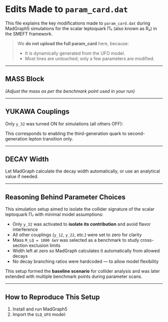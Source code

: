 # Edits Made to `param_card.dat`

This file explains the key modifications made to `param_card.dat` during MadGraph5 simulations for the scalar leptoquark Π₇ (also known as R₂) in the SMEFT framework.

>   We **do not upload the full param_card** here, because:
> - It is dynamically generated from the UFO model.
> - Most lines are untouched; only a few parameters are modified.

---

## MASS Block

*(Adjust the mass as per the benchmark point used in your run)*

---

## YUKAWA Couplings

Only `y_32` was turned ON for simulations (all others OFF):

This corresponds to enabling the third-generation quark to second-generation lepton transition only.

---

##  DECAY Width

Let MadGraph calculate the decay width automatically, or use an analytical value if needed.

---

##  Reasoning Behind Parameter Choices

This simulation setup aimed to isolate the collider signature of the scalar leptoquark Π₇ with minimal model assumptions:

- Only `y_32` was activated to **isolate its contribution** and avoid flavor interference
- All other couplings (`y_12`, `y_22`, etc.) were set to zero for clarity
- Mass `M_LQ = 1000 GeV` was selected as a benchmark to study cross-section exclusion limits
- Width left at zero so MadGraph calculates it automatically from allowed decays
- No decay branching ratios were hardcoded — to allow model flexibility

This setup formed the **baseline scenario** for collider analysis and was later extended with multiple benchmark points during parameter scans.

---

## How to Reproduce This Setup

1. Install and run MadGraph5
2. Import the `SLQ_UFO` model:



